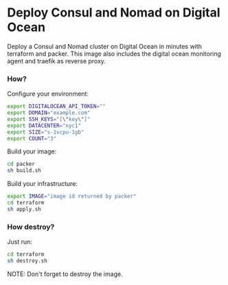 # Deploy Consul and Nomad on Digital Ocean

Deploy a Consul and Nomad cluster on Digital Ocean in minutes with terraform and packer.
This image also includes the digital ocean monitoring agent and traefik as reverse proxy.

### How?

Configure your environment:

```bash
export DIGITALOCEAN_API_TOKEN=""
export DOMAIN="example.com"
export SSH_KEYS="[\"key\"]"
export DATACENTER="nyc1"
export SIZE="s-1vcpu-1gb"
export COUNT="3"
```

Build your image:

```bash
cd packer
sh build.sh
```

Build your infrastructure:

```bash
export IMAGE="image id returned by packer"
cd terraform
sh apply.sh
```

### How destroy?

Just run:

```bash
cd terraform
sh destroy.sh
```

NOTE: Don't forget to destroy the image.
